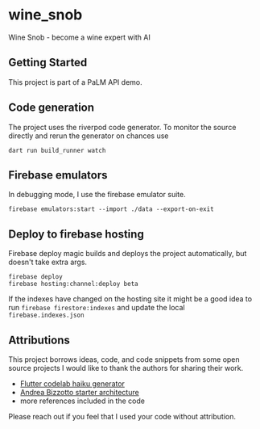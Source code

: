 # wine_snob

Wine Snob - become a wine expert with AI

## Getting Started

This project is part of a PaLM API demo.

## Code generation

The project uses the riverpod code generator. To monitor the source directly and rerun the generator
on chances use

```shell
dart run build_runner watch 
```

## Firebase emulators

In debugging mode, I use the firebase emulator suite.

```shell
firebase emulators:start --import ./data --export-on-exit
```

## Deploy to firebase hosting

Firebase deploy magic builds and deploys the project automatically, but doesn't take extra args.

```shell
firebase deploy
firebase hosting:channel:deploy beta
```

If the indexes have changed on the hosting site it might be a good idea to
run `firebase firestore:indexes` and update the local `firebase.indexes.json`

## Attributions

This project borrows ideas, code, and code snippets from some open source projects I would like to
thank the authors for sharing their work.

* [Flutter codelab haiku generator](https://github.com/flutter/codelabs/tree/main/haiku_generator)
* [Andrea Bizzotto starter architecture](https://github.com/bizz84/starter_architecture_flutter_firebase/tree/master)
* more references included in the code

Please reach out if you feel that I used your code without attribution.